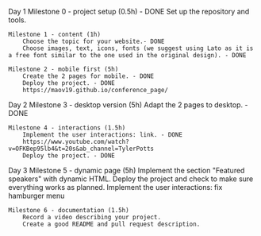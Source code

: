 Day 1
    Milestone 0 - project setup (0.5h) - DONE
        Set up the repository and tools.

    Milestone 1 - content (1h)
        Choose the topic for your website.- DONE
        Choose images, text, icons, fonts (we suggest using Lato as it is a free font similar to the one used in the original design). - DONE
   
    Milestone 2 - mobile first (5h)
        Create the 2 pages for mobile. - DONE
        Deploy the project. - DONE
        https://maov19.github.io/conference_page/
Day 2
    Milestone 3 - desktop version (5h)
        Adapt the 2 pages to desktop. - DONE
    
    Milestone 4 - interactions (1.5h)
        Implement the user interactions: link. - DONE
        https://www.youtube.com/watch?v=OFKBep95lb4&t=20s&ab_channel=TylerPotts
        Deploy the project. - DONE
Day 3
    Milestone 5 - dynamic page (5h)
        Implement the section "Featured speakers" with dynamic HTML.
        Deploy the project and check to make sure everything works as planned.
        Implement the user interactions: fix hamburger menu


    Milestone 6 - documentation (1.5h)
        Record a video describing your project.
        Create a good README and pull request description.